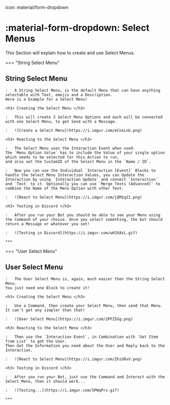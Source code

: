 icon: material/form-dropdown

# :material-form-dropdown: Select Menus

This Section will explain how to create and use Select Menus.


=== "String Select Menu"
    <h2> String Select Menu </h2>

    :   A String Select Menu, is the default Menu that can have anything selectable with Text, emojis and a Description.  
    Here is a Example for a Select Menu!  

    <h3> Creating the Select Menu </h3>

    :   This will create 3 Select Menu Options and each will be connected with one Select Menu, to get Send with a Message.  

    :   ![Create a Select Menu](https://i.imgur.com/eCnxLnU.png)  

    <h3> Reacting to the Select Menu </h3>

    :   The Select Menu uses the Interaction Event when used.  
    The `Menu Option Value` has to include the Value of your single option which needs to be selected for this Action to run,  
    and also set the CustomID of the Select Menu in the `Name / ID`.  

    :   Now you can use the Individual `Interaction [Event]` Blocks to handle the Select Menu Interaction Values, you can Update the Interaction by using `Interaction Update` and connect `Interaction` and `Text` to it. Optionally you can use `Merge Texts (Advanced)` to combine the Name of the Menu Option with other Text. 

    :   ![React to Select Menu](https://i.imgur.com/jQM1q21.png)  

    <h3> Testing in Discord </h3>

    :   After you run your Bot you should be able to see your Menu using the Command of your choice. Once you select something, the bot should return a Message or whatever you set!

    :   ![Testing in Discord](https://i.imgur.com/wHJXAzL.gif)  

    ***

=== "User Select Menu"
    <h2> User Select Menu </h2>

    :   The User Select Menu is, again, much easier then the String Select Menu.  
    You just need one Block to create it!  

    <h3> Creating the Select Menu </h3>

    :   Use a Command, then create your Select Menu, then send that Menu. It can't get any simpler than that!  

    :   ![User Select Menu](https://i.imgur.com/2PFZ5Gg.png)  

    <h3> Reacting to the Select Menu </h3>

    :   Then use the `Interaction Event`, in Combination with `Get Item from List` to get the User.  
    Then Get the Information you need about the User and Reply back to the Interaction. 

    :   ![React to Select Menu](https://i.imgur.com/ZhiGRxV.png)

    <h3> Testing in Discord </h3>

    :   After you run your Bot, just use the Command and Interact with the Select Menu, then it should work...

    :   ![Testing...](https://i.imgur.com/5PWqPrv.gif)

    ***